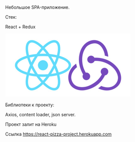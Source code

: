 Небольшое SPA-приложение. 

Стек: 

React + Redux

![alt text](public/react+redux.jpg)

Библиотеки к проекту: 

Axios, content loader, json server.

Проект залит на Heroku

Ссылка https://react-pizza-project.herokuapp.com